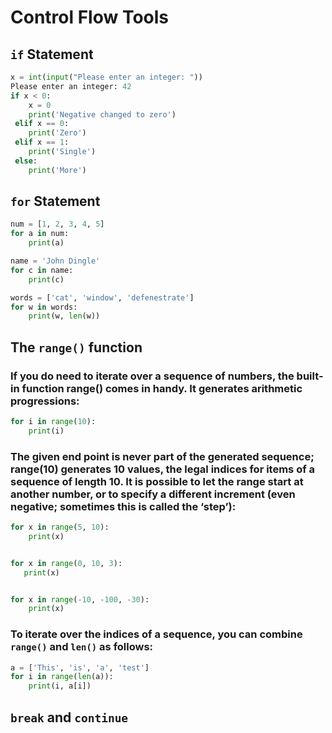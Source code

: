 # Control Flow Tools

## `if` Statement
```python
x = int(input("Please enter an integer: "))
Please enter an integer: 42
if x < 0:
    x = 0
    print('Negative changed to zero')
 elif x == 0:
    print('Zero')
 elif x == 1:
    print('Single')
 else:
    print('More')
```

## `for` Statement
```python
num = [1, 2, 3, 4, 5]
for a in num:
    print(a)

name = 'John Dingle'
for c in name:
    print(c)

words = ['cat', 'window', 'defenestrate']
for w in words:
    print(w, len(w))

```

## The `range()` function
### If you do need to iterate over a sequence of numbers, the built-in function range() comes in handy. It generates arithmetic progressions:
```python
for i in range(10):
    print(i)
```
### The given end point is never part of the generated sequence; range(10) generates 10 values, the legal indices for items of a sequence of length 10. It is possible to let the range start at another number, or to specify a different increment (even negative; sometimes this is called the ‘step’):
```python
for x in range(5, 10):
    print(x)


for x in range(0, 10, 3):
   print(x)


for x in range(-10, -100, -30):
    print(x)
```

### To iterate over the indices of a sequence, you can combine `range()` and `len()` as follows:
```python
a = ['This', 'is', 'a', 'test']
for i in range(len(a)):
    print(i, a[i])
```

## `break` and `continue`
